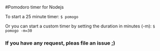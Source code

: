 #Pomodoro timer for Nodejs

To start a 25 minute timer:
`$ pomogo`

Or you can start a custom timer by setting the duration in minutes (-m):
`$ pomogo -m=30`


### If you have any request, pleas file an issue ;)

